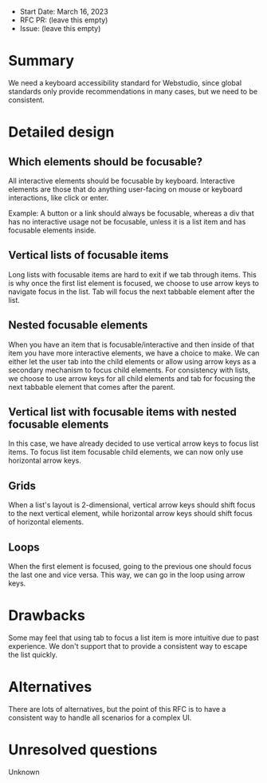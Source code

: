 - Start Date: March 16, 2023
- RFC PR: (leave this empty)
- Issue: (leave this empty)

# Summary

We need a keyboard accessibility standard for Webstudio, since global standards only provide recommendations in many cases, but we need to be consistent.

# Detailed design

## Which elements should be focusable?

All interactive elements should be focusable by keyboard. Interactive elements are those that do anything user-facing on mouse or keyboard interactions, like click or enter.

Example: A button or a link should always be focusable, whereas a div that has no interactive usage not be focusable, unless it is a list item and has focusable elements inside.

## Vertical lists of focusable items

Long lists with focusable items are hard to exit if we tab through items. This is why once the first list element is focused, we choose to use arrow keys to navigate focus in the list.
Tab will focus the next tabbable element after the list.

## Nested focusable elements

When you have an item that is focusable/interactive and then inside of that item you have more interactive elements, we have a choice to make.
We can either let the user tab into the child elements or allow using arrow keys as a secondary mechanism to focus child elements.
For consistency with lists, we choose to use arrow keys for all child elements and tab for focusing the next tabbable element that comes after the parent.

## Vertical list with focusable items with nested focusable elements

In this case, we have already decided to use vertical arrow keys to focus list items. To focus list item focusable child elements, we can now only use horizontal arrow keys.

## Grids

When a list's layout is 2-dimensional, vertical arrow keys should shift focus to the next vertical element, while horizontal arrow keys should shift focus of horizontal elements.

## Loops

When the first element is focused, going to the previous one should focus the last one and vice versa. This way, we can go in the loop using arrow keys.

# Drawbacks

Some may feel that using tab to focus a list item is more intuitive due to past experience. We don't support that to provide a consistent way to escape the list quickly.

# Alternatives

There are lots of alternatives, but the point of this RFC is to have a consistent way to handle all scenarios for a complex UI.

# Unresolved questions

Unknown

